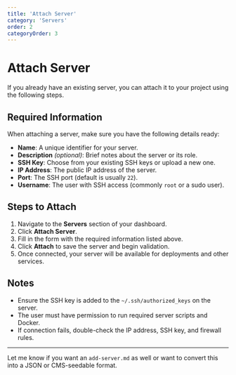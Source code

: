 ```yaml
---
title: 'Attach Server'
category: 'Servers'
order: 2
categoryOrder: 3
---
```


# Attach Server

If you already have an existing server, you can attach it to your project using
the following steps.

## Required Information

When attaching a server, make sure you have the following details ready:

- **Name**: A unique identifier for your server.
- **Description** _(optional)_: Brief notes about the server or its role.
- **SSH Key**: Choose from your existing SSH keys or upload a new one.
- **IP Address**: The public IP address of the server.
- **Port**: The SSH port (default is usually `22`).
- **Username**: The user with SSH access (commonly `root` or a sudo user).

## Steps to Attach

1. Navigate to the **Servers** section of your dashboard.
2. Click **Attach Server**.
3. Fill in the form with the required information listed above.
4. Click **Attach** to save the server and begin validation.
5. Once connected, your server will be available for deployments and other
   services.

## Notes

- Ensure the SSH key is added to the `~/.ssh/authorized_keys` on the server.
- The user must have permission to run required server scripts and Docker.
- If connection fails, double-check the IP address, SSH key, and firewall rules.

---

Let me know if you want an `add-server.md` as well or want to convert this into
a JSON or CMS-seedable format.
